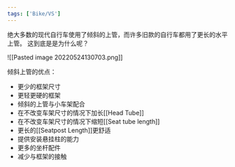```yaml
---
tags: ['Bike/VS']
---
```


绝大多数的现代自行车使用了倾斜的上管，而许多旧款的自行车都用了更长的水平上管。
这到底是是为什么呢？

![[Pasted image 20220524130703.png]]

倾斜上管的优点：
- 更少的框架尺寸
- 更轻更硬的框架
- 倾斜的上管与小车架配合
- 在不改变车架尺寸的情况下加长[[Head Tube]]
- 在不改变车架尺寸的情况下缩短[[Seat tube length]]
- 更长的[[Seatpost Length]]更舒适
- 提供安装悬挂柱的能力
- 更多的坐杆配件
- 减少与框架的接触